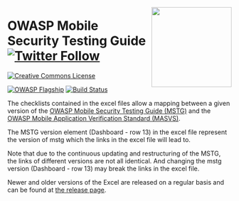 <a href="https://leanpub.com/mobile-security-testing-guide"><img width=180px align="right" style="float: right;" src="../Document/Images/mstg-cover-release-small.jpg" /></a>

# OWASP Mobile Security Testing Guide [![Twitter Follow](https://img.shields.io/twitter/follow/OWASP_MSTG.svg?style=social&label=Follow)](https://twitter.com/OWASP_MSTG)

[![Creative Commons License](https://licensebuttons.net/l/by-sa/4.0/88x31.png)](https://creativecommons.org/licenses/by-sa/4.0/ "CC BY-SA 4.0")

[![OWASP Flagship](https://img.shields.io/badge/owasp-flagship%20project-48A646.svg)](https://www.owasp.org/index.php/Category:OWASP_Project#tab=Project_Inventory)
[![Build Status](https://travis-ci.com/OWASP/owasp-mstg.svg?branch=master)](https://travis-ci.com/OWASP/owasp-mstg)

The checklists contained in the excel files allow a mapping between a given version of the [OWASP Mobile Security Testing Guide (MSTG)](https://github.com/OWASP/owasp-mstg "MSTG") and the [OWASP Mobile Application Verification Standard (MASVS)](https://github.com/OWASP/owasp-masvs "MASVS").

The MSTG version element (Dashboard - row 13) in the excel file represent the version of mstg which the links in the excel file will lead to.

Note that due to the continuous updating and restructuring of the MSTG, the links of different versions are not all identical. And changing the mstg version (Dashboard - row 13) may break the links in the excel file.

Newer and older versions of the Excel are released on a regular basis and can be found at [the release page](https://github.com/OWASP/owasp-mstg/releases "Releases").
